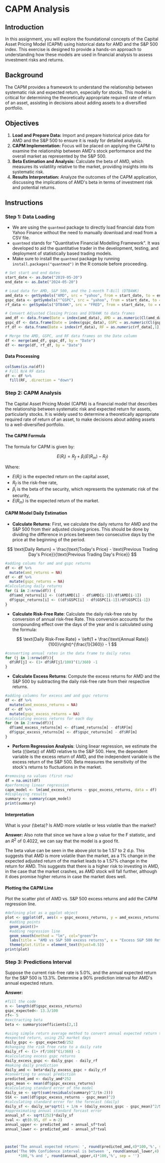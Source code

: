

# CAPM Analysis

## Introduction

In this assignment, you will explore the foundational concepts of the Capital Asset Pricing Model (CAPM) using historical data for AMD and the S&P 500 index. This exercise is designed to provide a hands-on approach to understanding how these models are used in financial analysis to assess investment risks and returns.

## Background

The CAPM provides a framework to understand the relationship between systematic risk and expected return, especially for stocks. This model is critical for determining the theoretically appropriate required rate of return of an asset, assisting in decisions about adding assets to a diversified portfolio.

## Objectives

1. **Load and Prepare Data:** Import and prepare historical price data for AMD and the S&P 500 to ensure it is ready for detailed analysis.
2. **CAPM Implementation:** Focus will be placed on applying the CAPM to examine the relationship between AMD's stock performance and the overall market as represented by the S&P 500.
3. **Beta Estimation and Analysis:** Calculate the beta of AMD, which measures its volatility relative to the market, providing insights into its systematic risk.
4. **Results Interpretation:** Analyze the outcomes of the CAPM application, discussing the implications of AMD's beta in terms of investment risk and potential returns.

## Instructions

### Step 1: Data Loading

- We are using the `quantmod` package to directly load financial data from Yahoo Finance without the need to manually download and read from a CSV file.
- `quantmod` stands for "Quantitative Financial Modelling Framework". It was developed to aid the quantitative trader in the development, testing, and deployment of statistically based trading models.
- Make sure to install the `quantmod` package by running `install.packages("quantmod")` in the R console before proceeding.

```r
# Set start and end dates
start_date <- as.Date("2019-05-20")
end_date <- as.Date("2024-05-20")

# Load data for AMD, S&P 500, and the 1-month T-Bill (DTB4WK)
amd_data <- getSymbols("AMD", src = "yahoo", from = start_date, to = end_date, auto.assign = FALSE)
gspc_data <- getSymbols("^GSPC", src = "yahoo", from = start_date, to = end_date, auto.assign = FALSE)
rf_data <- getSymbols("DTB4WK", src = "FRED", from = start_date, to = end_date, auto.assign = FALSE)

# Convert Adjusted Closing Prices and DTB4WK to data frames
amd_df <- data.frame(Date = index(amd_data), AMD = as.numeric(Cl(amd_data)))
gspc_df <- data.frame(Date = index(gspc_data), GSPC = as.numeric(Cl(gspc_data)))
rf_df <- data.frame(Date = index(rf_data), RF = as.numeric(rf_data[,1]))  # Accessing the first column of rf_data

# Merge the AMD, GSPC, and RF data frames on the Date column
df <- merge(amd_df, gspc_df, by = "Date")
df <- merge(df, rf_df, by = "Date")
```

#### Data Processing 
```r
colSums(is.na(df))
# Fill N/A RF data
df <- df %>%
  fill(RF, .direction = "down") 
```

### Step 2: CAPM Analysis

The Capital Asset Pricing Model (CAPM) is a financial model that describes the relationship between systematic risk and expected return for assets, particularly stocks. It is widely used to determine a theoretically appropriate required rate of return of an asset, to make decisions about adding assets to a well-diversified portfolio.

#### The CAPM Formula
The formula for CAPM is given by:

$$
E(R_i) = R_f + \beta_i (E(R_m) - R_f)
$$

Where:

- $E(R_i)$ is the expected return on the capital asset,
- $R_f$ is the risk-free rate,
- $\beta_i$ is the beta of the security, which represents the systematic risk of the security,
- $E(R_m)$ is the expected return of the market.



#### CAPM Model Daily Estimation

- **Calculate Returns**: First, we calculate the daily returns for AMD and the S&P 500 from their adjusted closing prices. This should be done by dividing the difference in prices between two consecutive days by the price at the beginning of the period.
  
$$
\text{Daily Return} = \frac{\text{Today's Price} - \text{Previous Trading Day's Price}}{\text{Previous Trading Day's Price}}
$$

```r
#adding colums for amd and gspc returns 
df <- df %>%
  mutate(amd_returns = NA)
df <- df %>%
  mutate(gspc_returns = NA)
#Calculating daily returns 
for (i in 2:nrow(df)) { 
  df$amd_returns[i] <- ((df$AMD[i] - df$AMD[i-1])/df$AMD[i-1])
  df$gspc_returns[i] <- ((df$GSPC[i] - df$GSPC[i-1])/df$GSPC[i-1])
}
```

- **Calculate Risk-Free Rate**: Calculate the daily risk-free rate by conversion of annual risk-free Rate. This conversion accounts for the compounding effect over the days of the year and is calculated using the formula:
  
$$
\text{Daily Risk-Free Rate} = \left(1 + \frac{\text{Annual Rate}}{100}\right)^{\frac{1}{360}} - 1
$$

```r
#converting annual rates in the data frame to daily rates 
for (j in 1:nrow(df)){ 
  df$RF[j] <- (1+ df$RF[j]/100)^(1/360) -1
}
```


- **Calculate Excess Returns**: Compute the excess returns for AMD and the S&P 500 by subtracting the daily risk-free rate from their respective returns.

```r
#adding columns for excess amd and gspc returns
df <- df %>% 
  mutate(amd_excess_returns = NA)
df <- df %>% 
  mutate(gspc_excess_returns = NA)
#calculating excess returns for each day 
for (m in 2:nrow(df)){
  df$amd_excess_returns[m] <- df$amd_returns[m] - df$RF[m]
  df$gspc_excess_returns[m] <- df$gspc_returns[m] - df$RF[m]
}
```


- **Perform Regression Analysis**: Using linear regression, we estimate the beta (\(\beta\)) of AMD relative to the S&P 500. Here, the dependent variable is the excess return of AMD, and the independent variable is the excess return of the S&P 500. Beta measures the sensitivity of the stock's returns to fluctuations in the market.

```r
#removing na values (first row)
df = na.omit(df)
#performing linear regression 
capm_model <- lm(amd_excess_returns ~ gspc_excess_returns, data = df)
#displaying results 
summary <- summary(capm_model)
print(summary)
```


#### Interpretation

What is your \(\beta\)? Is AMD more volatile or less volatile than the market?

**Answer:**
Also note that since we have a low p value for the F statistic, and an $R^2$ of 0.4022, we can say that the model is a good fit. 

The beta value can be seen in the above plot to be 1.57 to 2 d.p. This suggests that AMD is more volatile than the market, as a 1% change in the expected adjusted return of the market leads to a 1.57% change in the return for AMD.
This suggests that there is a higher risk to investing in AMD, in the case that the market crashes, as AMD stock will fall further, although it does promise higher returns in case the market does well. 


#### Plotting the CAPM Line
Plot the scatter plot of AMD vs. S&P 500 excess returns and add the CAPM regression line.

```r
#defining plot as a ggplot object
plot <- ggplot(df, aes(x = gspc_excess_returns, y = amd_excess_returns))+
  #adding points
  geom_point()+
  #adding regression line
  geom_smooth(method = "lm", col="green")+
  labs(title = "AMD vs S&P 500 excess returns", x = "Excess S&P 500 Returns", y = "Excess AMD returns")+
  theme(plot.title = element_text(hjust=0.5))
print(plot)
```

### Step 3: Predictions Interval
Suppose the current risk-free rate is 5.0%, and the annual expected return for the S&P 500 is 13.3%. Determine a 90% prediction interval for AMD's annual expected return.



**Answer:**

```r
#fill the code
n <- length(df$gspc_excess_returns)
gspc_expected<- 13.3/100
rf<- 5
#exctracting beta 
beta <- summary$coefficients[2,1]

#using simple return average method to convert annual expected return to daily
#expected return, using 252 market days 
daily_gspc <- gspc_expected/252
#changing the risk free rate to a daily rate 
daily_rf <- (1+ rf/100)^(1/360) -1
#calculating excess gspc returns 
daily_excess_gspc <- daily_gspc - daily_rf
#making daily prediction
daily_amd <- beta*daily_excess_gspc + daily_rf
#converting to annual prediction
predicted_amd <- daily_amd*252
gspc_mean <- mean(df$gspc_excess_returns)
#calculating standard error of the model
daily_se <- sqrt(sum(residuals(summary)^2/(n-2)))
SSX <- sum((df$gspc_excess_returns - gspc_mean)^2)
#calculating standard error for the forecast (daily)
daily_sf <- daily_se*sqrt(1 + 1/n + (daily_excess_gspc - gspc_mean)^2/SSX)
#approximating annual standard forcast error
annual_sf <- sqrt(252)*daily_sf
tval <- qt(0.95, df = n-2)
annual_upper <- predicted_amd + annual_sf*tval
annual_lower <- predicted_amd - annual_sf*tval 



paste('The annual expected return: ', round(predicted_amd,4)*100,'%', sep = '')
paste('The 90% Confidence interval is between ', round(annual_lower,4)
      *100,'% and ', round(annual_upper,4)*100,'%', sep = '')
```
